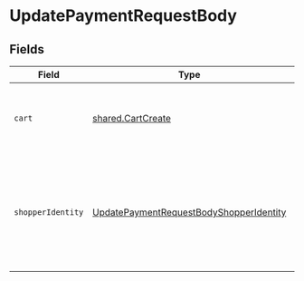 # UpdatePaymentRequestBody


## Fields

| Field                                                                                                         | Type                                                                                                          | Required                                                                                                      | Description                                                                                                   |
| ------------------------------------------------------------------------------------------------------------- | ------------------------------------------------------------------------------------------------------------- | ------------------------------------------------------------------------------------------------------------- | ------------------------------------------------------------------------------------------------------------- |
| `cart`                                                                                                        | [shared.CartCreate](../../models/shared/cartcreate.md)                                                        | :heavy_minus_sign:                                                                                            | The details of the cart being purchased with this payment.                                                    |
| `shopperIdentity`                                                                                             | [UpdatePaymentRequestBodyShopperIdentity](../../models/operations/updatepaymentrequestbodyshopperidentity.md) | :heavy_minus_sign:                                                                                            | Identification information for the Shopper. This is only required when creating a new Bolt account.           |